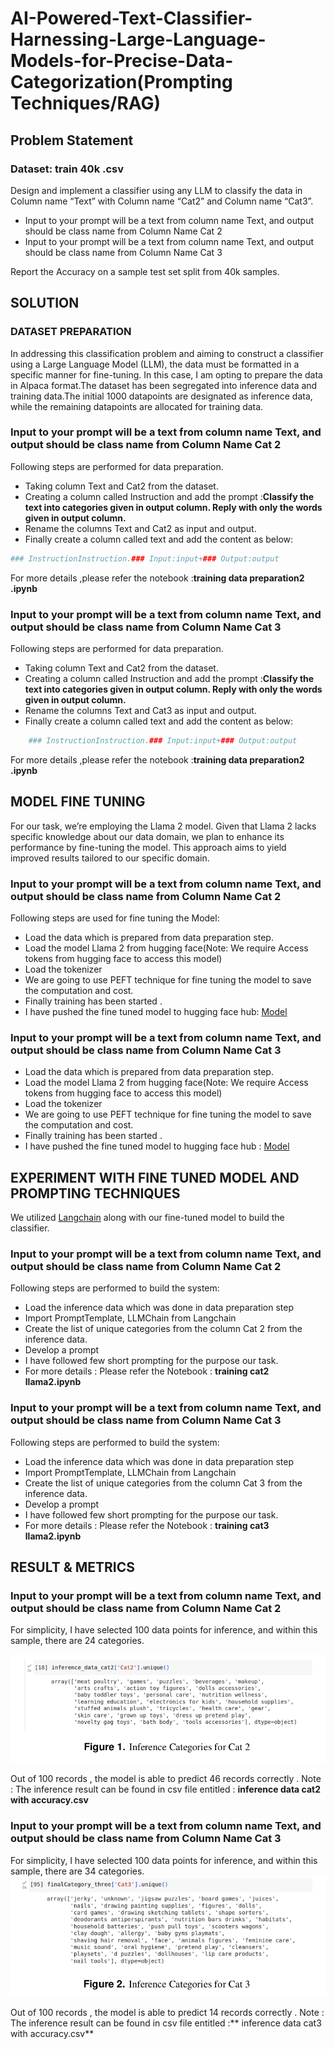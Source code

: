 # AI-Powered-Text-Classifier-Harnessing-Large-Language-Models-for-Precise-Data-Categorization(Prompting Techniques/RAG)
## Problem Statement
### Dataset: train 40k .csv
Design and implement a classifier using any LLM to classify the data in Column name “Text” with Column name “Cat2” and Column name “Cat3”.
- Input to your prompt will be a text from column name Text, and output should be class name from Column Name Cat 2
- Input to your prompt will be a text from column name Text, and output should be class name from Column Name Cat 3

Report the Accuracy on a sample test set split from 40k samples.

## SOLUTION
### DATASET PREPARATION
In addressing this classification problem and aiming to construct a classifier using a Large Language Model (LLM), the data must be formatted in a specific manner for fine-tuning. In this case, I am opting to prepare the data in Alpaca format.The dataset has been segregated into inference data and training data.The initial 1000 datapoints are designated as inference data, while the remaining datapoints are allocated for training data.

### Input to your prompt will be a text from column name Text, and output should be class name from Column Name Cat 2
Following steps are performed for data preparation.
- Taking column Text and Cat2 from the dataset.
- Creating a column called Instruction and add the prompt :**Classify the text into categories given in output column. Reply with only the words given in output column.**
- Rename the columns Text and Cat2 as input and output.
- Finally create a column called text and add the content as below:
```python
### InstructionInstruction.### Input:input+### Output:output
```
For more details ,please refer the notebook :**training data preparation2 .ipynb**
### Input to your prompt will be a text from column name Text, and output should be class name from Column Name Cat 3
Following steps are performed for data preparation.
- Taking column Text and Cat2 from the dataset.
- Creating a column called Instruction and add the prompt :**Classify the text into categories given in output column. Reply with only the words given in output column.**
- Rename the columns Text and Cat3 as input and output.
- Finally create a column called text and add the content as below:
```python
    ### InstructionInstruction.### Input:input+### Output:output
```
For more details ,please refer the notebook :**training data preparation2 .ipynb**
## MODEL FINE TUNING
For our task, we’re employing the Llama 2 model. Given that Llama 2 lacks specific knowledge about our data domain, we plan to enhance its performance by fine-tuning the model. This approach aims to yield improved results tailored to our specific domain.
### Input to your prompt will be a text from column name Text, and output should be class name from Column Name Cat 2
Following steps are used for fine tuning the Model:
- Load the data which is prepared from data preparation step.
- Load the model Llama 2 from hugging face(Note: We require Access tokens from hugging face to access this model)
- Load the tokenizer
- We are going to use PEFT technique for fine tuning the model to save the computation and cost.
- Finally training has been started .
- I have pushed the fine tuned model to hugging face hub: [Model](https://huggingface.co/Sakil/llama2-fine-tuned-classfier-cat2 "Model")

### Input to your prompt will be a text from column name Text, and output should be class name from Column Name Cat 3
- Load the data which is prepared from data preparation step.
- Load the model Llama 2 from hugging face(Note: We require Access tokens from hugging face to access this model)
- Load the tokenizer
- We are going to use PEFT technique for fine tuning the model to save the computation and cost.
- Finally training has been started .
- I have pushed the fine tuned model to hugging face hub : [Model](https://huggingface.co/Sakil/llama2-fine-tuned-classfier-cat3 "Model")

## EXPERIMENT WITH FINE TUNED MODEL AND PROMPTING TECHNIQUES
We utilized [Langchain](https://python.langchain.com/docs/get_started/introduction "Langchain") along with our fine-tuned model to build the classifier.
### Input to your prompt will be a text from column name Text, and output should be class name from Column Name Cat 2
Following steps are performed to build the system:
- Load the inference data which was done in data preparation step
- Import PromptTemplate, LLMChain from Langchain
- Create the list of unique categories from the column Cat 2 from the inference data.
- Develop a prompt
- I have followed few short prompting for the purpose our task.
- For more details : Please refer the Notebook : **training cat2 llama2.ipynb**
### Input to your prompt will be a text from column name Text, and output should be class name from Column Name Cat 3
Following steps are performed to build the system:
- Load the inference data which was done in data preparation step
- Import PromptTemplate, LLMChain from Langchain
- Create the list of unique categories from the column Cat 3 from the inference data.
- Develop a prompt
- I have followed few short prompting for the purpose our task.
- For more details : Please refer the Notebook : **training cat3 llama2.ipynb**
## RESULT & METRICS
### Input to your prompt will be a text from column name Text, and output should be class name from Column Name Cat 2
For simplicity, I have selected 100 data points for inference, and within this sample, there are 24 categories.

![](https://github.com/Sakil786/AI-Powered-Text-Classifier-Harnessing-Large-Language-Models-for-Precise-Data-Categorization/blob/main/image1.png)

Out of 100 records , the model is able to predict 46 records correctly .
Note : The inference result can be found in csv file entitled : **inference data cat2 with accuracy.csv**
### Input to your prompt will be a text from column name Text, and output should be class name from Column Name Cat 3
For simplicity, I have selected 100 data points for inference, and within this sample, there are 34 categories.
![](https://github.com/Sakil786/AI-Powered-Text-Classifier-Harnessing-Large-Language-Models-for-Precise-Data-Categorization/blob/main/image2.png)

Out of 100 records , the model is able to predict 14 records correctly .
Note : The inference result can be found in csv file entitled :** inference data cat3 with accuracy.csv**

